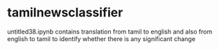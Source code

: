 # tamilnewsclassifier
untitled38.ipynb contains translation from tamil to english and also from english to tamil to identify whether there is any significant change
